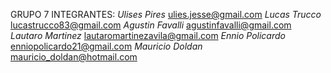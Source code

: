 GRUPO 7
INTEGRANTES:
*Ulises Pires*
ulies.jesse@gmail.com
*Lucas Trucco*
lucastrucco83@gmail.com
*Agustin Favalli*
agustinfavalli@gmail.com
*Lautaro Martinez* 
lautaromartinezavila@gmail.com
*Ennio Policardo*
enniopolicardo21@gmail.com
*Mauricio Doldan*
mauricio_doldan@hotmail.com
